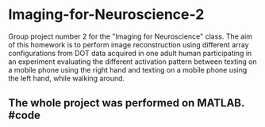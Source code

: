 # Imaging-for-Neuroscience-2
Group project number 2 for the "Imaging for Neuroscience" class. The aim of this homework is to perform image reconstruction using different array configurations from DOT data acquired in one adult human participating in an experiment evaluating the different activation pattern between texting on a mobile phone using the right hand and texting on a mobile phone using the left hand, while walking around.

The whole project was performed on MATLAB.
#code
-
